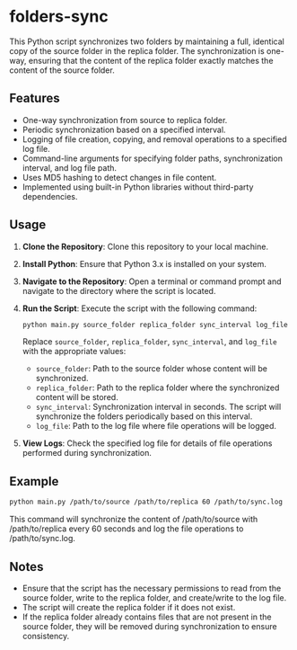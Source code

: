 # folders-sync

This Python script synchronizes two folders by maintaining a full, identical copy of the source folder in the replica folder. The synchronization is one-way, ensuring that the content of the replica folder exactly matches the content of the source folder.

## Features

- One-way synchronization from source to replica folder.
- Periodic synchronization based on a specified interval.
- Logging of file creation, copying, and removal operations to a specified log file.
- Command-line arguments for specifying folder paths, synchronization interval, and log file path.
- Uses MD5 hashing to detect changes in file content.
- Implemented using built-in Python libraries without third-party dependencies.

## Usage

1. **Clone the Repository**: Clone this repository to your local machine.

2. **Install Python**: Ensure that Python 3.x is installed on your system.

3. **Navigate to the Repository**: Open a terminal or command prompt and navigate to the directory where the script is located.

4. **Run the Script**: Execute the script with the following command:

    ```bash
    python main.py source_folder replica_folder sync_interval log_file
    ```

    Replace `source_folder`, `replica_folder`, `sync_interval`, and `log_file` with the appropriate values:

    - `source_folder`: Path to the source folder whose content will be synchronized.
    - `replica_folder`: Path to the replica folder where the synchronized content will be stored.
    - `sync_interval`: Synchronization interval in seconds. The script will synchronize the folders periodically based on this interval.
    - `log_file`: Path to the log file where file operations will be logged.

5. **View Logs**: Check the specified log file for details of file operations performed during synchronization.

## Example

```bash
python main.py /path/to/source /path/to/replica 60 /path/to/sync.log
```

This command will synchronize the content of /path/to/source with /path/to/replica every 60 seconds and log the file operations to /path/to/sync.log.


## Notes

- Ensure that the script has the necessary permissions to read from the source folder, write to the replica folder, and create/write to the log file.
- The script will create the replica folder if it does not exist.
- If the replica folder already contains files that are not present in the source folder, they will be removed during synchronization to ensure consistency.
